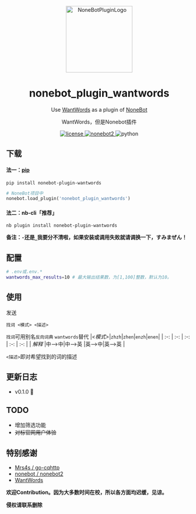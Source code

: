 <p align="center">
  <a href="https://v2.nonebot.dev/store">
  <img src="https://user-images.githubusercontent.com/44545625/209862575-acdc9feb-3c76-471d-ad89-cc78927e5875.png" width="180" height="180" alt="NoneBotPluginLogo"></a>
</p>
<div align="center">

# nonebot_plugin_wantwords

Use [WantWords](https://wantwords.net) as a plugin of [NoneBot](https://github.com/nonebot/nonebot2)

WantWords，但是Nonebot插件

</div>
<p align="center">
  <a href="https://opensource.org/licenses/MIT">
    <img src="https://img.shields.io/badge/License-MIT-yellow.svg" alt="license">
  </a>
  <a href="https://v2.nonebot.dev/">
    <img src="https://img.shields.io/static/v1?label=nonebot&message=v2rc1%2B&color=green" alt="nonebot2">
  </a>
  <img src="https://img.shields.io/static/v1?label=python+&message=3.8%2B&color=blue" alt="python">
</p>

## 下载

#### 法一：[pip](https://pypi.org/project/nonebot_plugin_wantwords/)

``` 
pip install nonebot-plugin-wantwords
```

``` python
# NoneBot项目中
nonebot.load_plugin('nonebot_plugin_wantwords')
```

#### 法二：nb-cli「推荐」
```
nb plugin install nonebot-plugin-wantwords
```

__备注：`-`还是`_`我要分不清啦，如果安装或调用失败就请调换一下，すみまぜん！__

## 配置

```bash
# .env或.env.*
wantwords_max_results=10 # 最大输出结果数，为[1,100]整数，默认为10。
```
## 使用

发送
```
找词 <模式> <描述>
```
`找词`可用别名`反向词典` `wantwords`替代
|_<模式>_|`zhzh`|`zhen`|`enzh`|`enen`|
|  :-:  | :-: |  :-:  | :-: |  :-:  |
| _解释_ |中—>中|中—>英 |英—>中|英—>英 |

`<描述>`即对希望找到的词的描述

## 更新日志
- v0.1.0 🎉

## TODO
- 增加筛选功能
- ~~对标官网用户体验~~

## 特别感谢

- [Mrs4s / go-cqhttp](https://github.com/Mrs4s/go-cqhttp)
- [nonebot / nonebot2](https://github.com/nonebot/nonebot2)
- [WantWords](https://wantwords.net)

**欢迎Contribution。因为大多数时间在校，所以各方面均迟缓，见谅。**

**侵权请联系删除**
